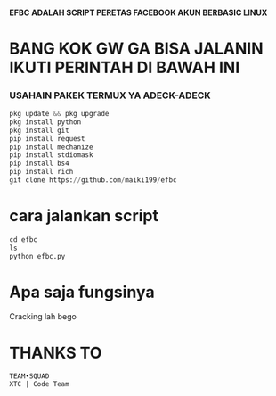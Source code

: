 
#### EFBC ADALAH SCRIPT PERETAS FACEBOOK AKUN BERBASIC LINUX

# BANG KOK GW GA BISA JALANIN IKUTI PERINTAH DI BAWAH INI
### USAHAIN PAKEK TERMUX YA ADECK-ADECK
```python
pkg update && pkg upgrade
pkg install python
pkg install git
pip install request
pip install mechanize
pip install stdiomask
pip install bs4
pip install rich
git clone https://github.com/maiki199/efbc
```
# cara jalankan script
```python
cd efbc
ls
python efbc.py
```
# Apa saja fungsinya
Cracking lah bego

# THANKS TO
```
TEAM•SQUAD
XTC | Code Team
```
